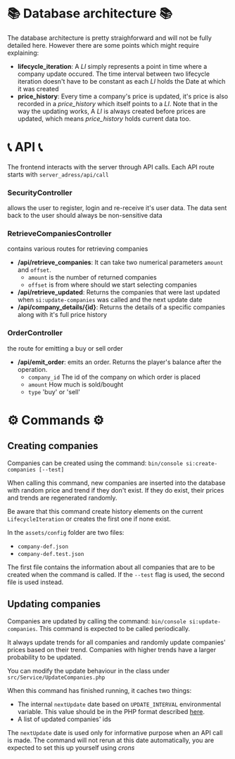 # 📚 Database architecture 📚

The database architecture is pretty straighforward and will not be fully detailed here.
However there are some points which might require explaining:

- **lifecycle_iteration**: A *LI* simply represents a point in time where a company update occured. The time interval between two lifecycle iteration doesn't have to be constant as each *LI* holds the Date at which it was created
- **price_history**: Every time a company's price is updated, it's price is also recorded in a *price_history* which itself points to a *LI*.
  Note that in the way the updating works, A *LI* is always created before prices are updated, which means *price_history* holds current data too.

# 📞 API 📞

The frontend interacts with the server through API calls. Each API route starts with `server_adress/api/call`

### SecurityController

allows the user to register, login and re-receive it's user data. The data sent back to the user should always be non-sensitive data

### RetrieveCompaniesController

contains various routes for retrieving companies

- **/api/retrieve_companies**: It can take two numerical parameters `amount` and `offset`.
  - `amount` is the number of returned companies
  - `offset` is from where should we start selecting companies
- **/api/retrieve_updated**: Returns the companies that were last updated when `si:update-companies` was called and the next update date
- **/api/company_details/{id}**: Returns the details of a specific companies along with it's full price history

### OrderController

the route for emitting a buy or sell order

- **/api/emit_order**: emits an order. Returns the player's balance after the operation.
  - `company_id` The id of the company on which order is placed
  - `amount` How much is sold/bought
  - `type` 'buy' or 'sell'

# ⚙️ Commands ⚙️

## Creating companies

Companies can be created using the command: `bin/console si:create-companies [--test]`

When calling this command, new companies are inserted into the database with random price and trend if they don't exist. If they do exist, their prices and trends are regenerated randomly.

Be aware that this command create history elements on the current `LifecycleIteration` or creates the first one if none exist.

In the `assets/config` folder are two files:

- `company-def.json`
- `company-def.test.json`

The first file contains the information about all companies that are to be created when the command is called.
If the `--test` flag is used, the second file is used instead.

## Updating companies

Companies are updated by calling the command: `bin/console si:update-companies`. This command is expected to be called periodically.

It always update trends for all companies and randomly update companies' prices based on their trend. Companies with higher trends have a larger probability to be updated.

You can modify the update behaviour in the class under `src/Service/UpdateCompanies.php`

When this command has finished running, it caches two things:

- The internal `nextUpdate` date based on `UPDATE_INTERVAL` environmental variable. This value should be in the PHP format described [here](https://www.php.net/manual/en/dateinterval.construct.php).
- A list of updated companies' ids

The `nextUpdate` date is used only for informative purpose when an API call is made. The command will not rerun at this date automatically, you are expected to set this up yourself using *crons*
